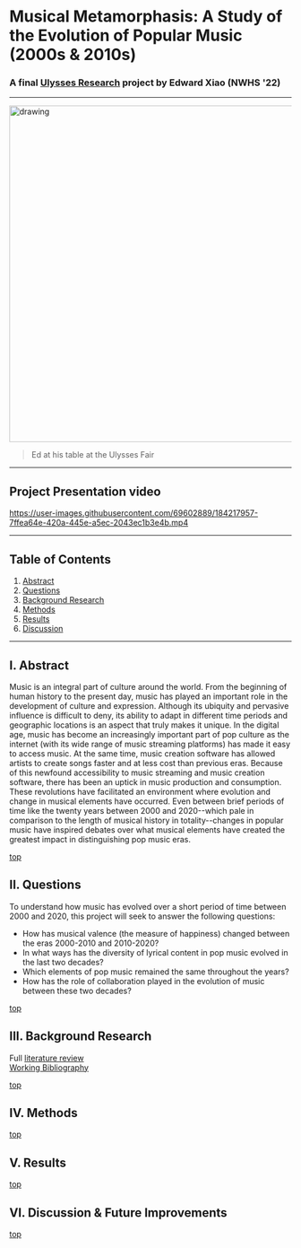 # Musical Metamorphasis: A Study of the Evolution of Popular Music (2000s & 2010s)
### A final [Ulysses Research](https://sites.google.com/mcpsmd.net/ulysses/home) project by Edward Xiao (NWHS '22)   
---

<img src="https://user-images.githubusercontent.com/69602889/184269248-dbe18bf2-5901-4714-80ed-309f0200090b.jpg" alt="drawing" width="600"/>

> Ed at his table at the Ulysses Fair

---
## Project Presentation video
https://user-images.githubusercontent.com/69602889/184217957-7ffea64e-420a-445e-a5ec-2043ec1b3e4b.mp4

---
## Table of Contents
1. [Abstract](#i-abstract)
2. [Questions](#ii-questions)
3. [Background Research](#iii-background-research)
4. [Methods](#iv-methods)
5. [Results](#v-results)
6. [Discussion](#vi-discussion--future-improvements)

---
## I. Abstract
Music is an integral part of culture around the world. From the beginning of human history to the present day, music has played an important role in the development of culture and expression. Although its ubiquity and pervasive influence is difficult to deny, its ability to adapt in different time periods and geographic locations is an aspect that truly makes it unique. In the digital age, music has become an increasingly important part of pop culture as the internet (with its wide range of music streaming platforms) has made it easy to access music. At the same time, music creation software has allowed artists to create songs faster and at less cost than previous eras. Because of this newfound accessibility to music streaming and music creation software, there has been an uptick in music production and consumption. These revolutions have facilitated an environment where evolution and change in musical elements have occurred. Even between brief periods of time like the twenty years between 2000 and 2020--which pale in comparison to the length of musical history in totality--changes in popular music have inspired debates over what musical elements have created the greatest impact in distinguishing pop music eras.  

[top](#musical-metamorphasis-a-study-of-the-evolution-of-popular-music-2000s--2010s)

## II. Questions
To understand how music has evolved over a short period of time between 2000 and 2020, this project will seek to answer the following questions:
* How has musical valence (the measure of happiness) changed between the eras 2000-2010 and 2010-2020?
* In what ways has the diversity of lyrical content in pop music evolved in the last two decades?
* Which elements of pop music remained the same throughout the years?
* How has the role of collaboration played in the evolution of music between these two decades?

[top](#musical-metamorphasis-a-study-of-the-evolution-of-popular-music-2000s--2010s)

## III. Background Research
Full [literature review](https://github.com/EdwardX29/MusicMeta_DataAnalysis/files/9312450/lit-review.docx)        
[Working Bibliography](https://github.com/EdwardX29/MusicMeta_DataAnalysis/files/9313073/WorkingBib.docx)


[top](#musical-metamorphasis-a-study-of-the-evolution-of-popular-music-2000s--2010s)


## IV. Methods
[top](#musical-metamorphasis-a-study-of-the-evolution-of-popular-music-2000s--2010s)

## V. Results
[top](#musical-metamorphasis-a-study-of-the-evolution-of-popular-music-2000s--2010s)

## VI. Discussion & Future Improvements

[top](#musical-metamorphasis-a-study-of-the-evolution-of-popular-music-2000s--2010s)

